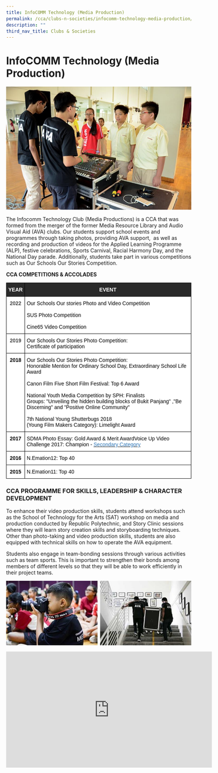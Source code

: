 ```yaml
---
title: InfoCOMM Technology (Media Production)
permalink: /cca/clubs-n-societies/infocomm-technology-media-production/
description: ""
third_nav_title: Clubs & Societies
---
```

# **InfoCOMM Technology (Media Production)**

![](/images/DSC_2916.jpg)

The Infocomm Technology Club (Media Productions) is a CCA that was formed from the merger of the former Media Resource Library and Audio Visual Aid (AVA) clubs. Our students support school events and programmes through taking photos, providing AVA support,&nbsp; as well as recording and production of videos for the Applied Learning Programme (ALP), festive celebrations, Sports Carnival, Racial Harmony Day, and the National Day parade. Additionally, students take part in various competitions such as Our Schools Our Stories Competition.


**CCA COMPETITIONS &amp; ACCOLADES**



<table style="border-collapse:collapse;border-spacing:0" class="tg"><thead><tr><th style="background-color:#2A2A2A;border-color:#000000;border-style:solid;border-width:1px;color:#FFF;font-family:Arial, sans-serif;font-size:14px;font-weight:bold;overflow:hidden;padding:10px 5px;text-align:center;vertical-align:top;word-break:normal">YEAR</th><th style="background-color:#2A2A2A;border-color:#000000;border-style:solid;border-width:1px;color:#FFF;font-family:Arial, sans-serif;font-size:14px;font-weight:bold;overflow:hidden;padding:10px 5px;text-align:center;vertical-align:top;word-break:normal">EVENT</th></tr></thead><tbody><tr><td style="background-color:#FFF;border-color:black;border-style:solid;border-width:1px;color:#454545;font-family:Arial, sans-serif;font-size:14px;font-weight:bold;overflow:hidden;padding:10px 5px;text-align:center;vertical-align:top;word-break:normal">2022</td><td style="background-color:#FFF;border-color:black;border-style:solid;border-width:1px;color:#454545;font-family:Arial, sans-serif;font-size:14px;overflow:hidden;padding:10px 5px;text-align:left;vertical-align:top;word-break:normal"><span style="color:#000;background-color:transparent">Our Schools Our stories Photo and Video Competition</span><br><br><span style="color:#000;background-color:transparent">SUS Photo Competition</span><br><br><span style="color:#000;background-color:transparent">Cine65 Video Competition</span></td></tr><tr><td style="background-color:#FFF;border-color:black;border-style:solid;border-width:1px;color:#454545;font-family:Arial, sans-serif;font-size:14px;font-weight:bold;overflow:hidden;padding:10px 5px;text-align:center;vertical-align:top;word-break:normal">2019</td><td style="background-color:#FFF;border-color:black;border-style:solid;border-width:1px;color:#454545;font-family:Arial, sans-serif;font-size:14px;overflow:hidden;padding:10px 5px;text-align:left;vertical-align:top;word-break:normal"><span style="color:#000;background-color:transparent">Our Schools Our Stories Photo Competition:</span><br><span style="color:#000;background-color:transparent">Certificate of participation</span></td></tr><tr><td style="background-color:#FFF;border-color:black;border-style:solid;border-width:1px;color:#454545;font-family:Arial, sans-serif;font-size:14px;font-weight:bold;overflow:hidden;padding:10px 5px;text-align:center;vertical-align:top;word-break:normal"><span style="font-weight:700;color:#000;background-color:transparent">2018</span></td><td style="background-color:#FFF;border-color:black;border-style:solid;border-width:1px;color:#454545;font-family:Arial, sans-serif;font-size:14px;overflow:hidden;padding:10px 5px;text-align:left;vertical-align:top;word-break:normal"><span style="color:#000;background-color:transparent">Our Schools Our Stories Photo Competition:</span><br><span style="color:#000;background-color:transparent">Honorable Mention for Ordinary School Day, Extraordinary School Life Award</span><br><br><span style="color:#000;background-color:transparent">Canon Film Five Short Film Festival: Top 6 Award</span><br><br><span style="color:#000;background-color:transparent">National Youth Media Competition by SPH: Finalists</span><br><span style="color:#000;background-color:transparent">Groups: "Unveiling the hidden building blocks of Bukit Panjang" ,"Be Discerning" and "Positive Online Community"</span><br><br><span style="color:#000;background-color:transparent">7th National Young Shutterbugs 2018</span><br><span style="color:#000;background-color:transparent">(Young Film Makers Category): Limelight Award</span></td></tr><tr><td style="background-color:#FFF;border-color:black;border-style:solid;border-width:1px;color:#454545;font-family:Arial, sans-serif;font-size:14px;font-weight:bold;overflow:hidden;padding:10px 5px;text-align:center;vertical-align:top;word-break:normal"><span style="font-weight:700;color:#000;background-color:transparent">2017</span></td><td style="background-color:#FFF;border-color:black;border-style:solid;border-width:1px;color:#454545;font-family:Arial, sans-serif;font-size:14px;overflow:hidden;padding:10px 5px;text-align:left;vertical-align:top;word-break:normal"><span style="color:#000;background-color:transparent">SDMA Photo Essay: Gold Award &amp; Merit AwardVoice Up Video Challenge 2017: Champion - </span><a href="https://innovajc.moe.edu.sg/current-students/co-curriculum/digital-literacies-programme/youthchange-3-0/voice-up-challenge-2017/secondary-school-category"><span style="color:#2E75B5;background-color:transparent">Secondary Category</span></a></td></tr><tr><td style="background-color:#FFF;border-color:black;border-style:solid;border-width:1px;color:#454545;font-family:Arial, sans-serif;font-size:14px;font-weight:bold;overflow:hidden;padding:10px 5px;text-align:center;vertical-align:top;word-break:normal"><span style="font-weight:700;color:#000;background-color:transparent">2016</span></td><td style="background-color:#FFF;border-color:black;border-style:solid;border-width:1px;color:#454545;font-family:Arial, sans-serif;font-size:14px;overflow:hidden;padding:10px 5px;text-align:left;vertical-align:top;word-break:normal"><span style="color:#000;background-color:transparent">N.Emation12: Top 40</span></td></tr><tr><td style="background-color:#FFF;border-color:black;border-style:solid;border-width:1px;color:#454545;font-family:Arial, sans-serif;font-size:14px;font-weight:bold;overflow:hidden;padding:10px 5px;text-align:center;vertical-align:top;word-break:normal"><span style="font-weight:700;color:#000;background-color:transparent">2015</span></td><td style="background-color:#FFF;border-color:black;border-style:solid;border-width:1px;color:#454545;font-family:Arial, sans-serif;font-size:14px;overflow:hidden;padding:10px 5px;text-align:left;vertical-align:top;word-break:normal"><span style="color:#000;background-color:transparent">N.Emation11: Top 40</span></td></tr></tbody></table>



### CCA PROGRAMME FOR SKILLS, LEADERSHIP &amp; CHARACTER DEVELOPMENT

To enhance their video production skills, students attend workshops such as the School of Technology for the Arts (SAT) workshop on media and production conducted by Republic Polytechnic, and Story Clinic sessions where they will learn story creation skills and storyboarding techniques. Other than photo-taking and video production skills, students are also equipped with technical skills on how to operate the AVA equipment.&nbsp;

Students also engage in team-bonding sessions through various activities such as team sports. This is important to strengthen their bonds among members of different levels so that they will be able to work efficiently in their project teams.

![](/images/Infocomm1.jpg)


<iframe width="560" height="315" src="https://www.youtube.com/embed/Y_IQ3mPoPs0" title="YouTube video player" frameborder="0" allow="accelerometer; autoplay; clipboard-write; encrypted-media; gyroscope; picture-in-picture" allowfullscreen=""></iframe>